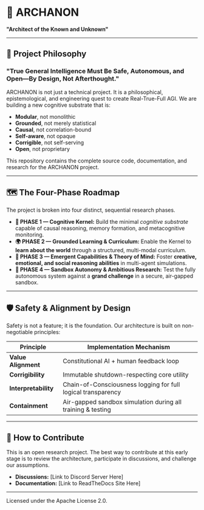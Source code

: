 # 🧠 ARCHANON

**"Architect of the Known and Unknown"**

---

## 🧭 Project Philosophy

### **"True General Intelligence Must Be Safe, Autonomous, and Open—By Design, Not Afterthought."**

ARCHANON is not just a technical project. It is a philosophical, epistemological, and engineering quest to create Real-True-Full AGI. We are building a new cognitive substrate that is:

*   **Modular**, not monolithic
*   **Grounded**, not merely statistical
*   **Causal**, not correlation-bound
*   **Self-aware**, not opaque
*   **Corrigible**, not self-serving
*   **Open**, not proprietary

This repository contains the complete source code, documentation, and research for the ARCHANON project.

---

## 🗺️ The Four-Phase Roadmap

The project is broken into four distinct, sequential research phases.

*   **🧠 PHASE 1 — Cognitive Kernel:** Build the minimal *cognitive substrate* capable of causal reasoning, memory formation, and metacognitive monitoring.
*   **🌍 PHASE 2 — Grounded Learning & Curriculum:** Enable the Kernel to **learn about the world** through a structured, multi-modal curriculum.
*   **🤝 PHASE 3 — Emergent Capabilities & Theory of Mind:** Foster **creative, emotional, and social reasoning abilities** in multi-agent simulations.
*   **🚀 PHASE 4 — Sandbox Autonomy & Ambitious Research:** Test the fully autonomous system against a **grand challenge** in a secure, air-gapped sandbox.

---

## 🛡️ Safety & Alignment by Design

Safety is not a feature; it is the foundation. Our architecture is built on non-negotiable principles:

| Principle          | Implementation Mechanism                                       |
| ------------------ | -------------------------------------------------------------- |
| **Value Alignment**  | Constitutional AI + human feedback loop                        |
| **Corrigibility**    | Immutable shutdown-respecting core utility                     |
| **Interpretability** | Chain-of-Consciousness logging for full logical transparency |
| **Containment**      | Air-gapped sandbox simulation during all training & testing    |

---

## 🤝 How to Contribute

This is an open research project. The best way to contribute at this early stage is to review the architecture, participate in discussions, and challenge our assumptions.

*   **Discussions:** [Link to Discord Server Here]
*   **Documentation:** [Link to ReadTheDocs Site Here]

---

Licensed under the Apache License 2.0.
